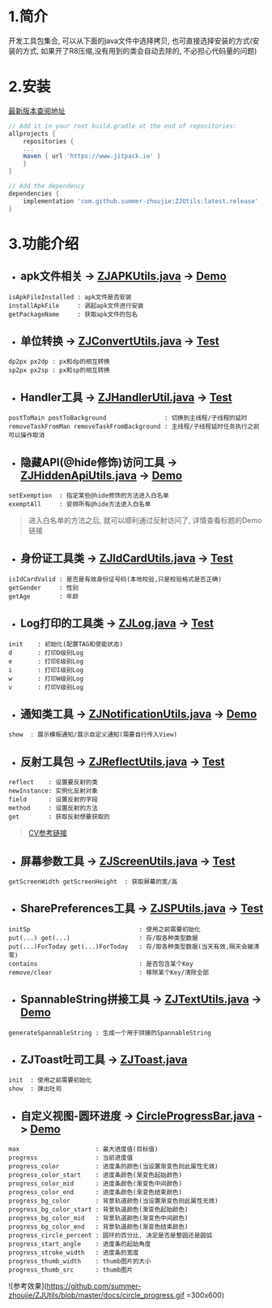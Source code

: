 # 1.简介
开发工具包集合, 可以从下面的java文件中选择拷贝, 也可直接选择安装的方式(安装的方式, 如果开了R8压缩,没有用到的类会自动去除的, 不必担心代码量的问题)

# 2.安装

[最新版本查阅地址](https://www.jitpack.io/#summer-zhoujie/ZJUtils)

```gradle
// Add it in your root build.gradle at the end of repositories:
allprojects {
    repositories {
	...
	maven { url 'https://www.jitpack.io' }
    }
}
```
```gradle
// Add the dependency
dependencies {
    implementation 'com.github.summer-zhoujie:ZJUtils:latest.release'
}
```


# 3.功能介绍

* ## apk文件相关 -> [ZJAPKUtils.java](https://github.com/summer-zhoujie/ZJUtils/blob/master/mylibrary/src/main/java/com/zj/tools/mylibrary/ZJAPKUtils.java) -> [Demo](https://github.com/summer-zhoujie/ZJUtils/blob/master/app/src/main/java/com/zj/tools/zjutils/ZJApkUtilsDemoActivity.java)
```
isApkFileInstalled : apk文件是否安装
installApkFile     : 调起apk文件进行安装
getPackageName     : 获取apk文件的包名
```

* ## 单位转换 -> [ZJConvertUtils.java](https://github.com/summer-zhoujie/ZJUtils/blob/master/mylibrary/src/main/java/com/zj/tools/mylibrary/ZJAPKUtils.java) -> [Test](https://github.com/summer-zhoujie/ZJUtils/blob/master/mylibrary/src/androidTest/java/com/zj/tools/mylibrary/ZJConvertUtilsTest.java)
```
dp2px px2dp : px和dp的相互转换
sp2px px2sp : px和sp的相互转换 
```

* ## Handler工具 -> [ZJHandlerUtil.java](https://github.com/summer-zhoujie/ZJUtils/blob/master/mylibrary/src/main/java/com/zj/tools/mylibrary/ZJHandlerUtil.java) -> [Test](https://github.com/summer-zhoujie/ZJUtils/blob/master/mylibrary/src/androidTest/java/com/zj/tools/mylibrary/ZJHandlerUtilTest.java)
```
postToMain postToBackground                : 切换到主线程/子线程的延时
removeTaskFromMan removeTaskFromBackground : 主线程/子线程延时任务执行之前可以操作取消
```

* ## 隐藏API(@hide修饰)访问工具 -> [ZJHiddenApiUtils.java](https://github.com/summer-zhoujie/ZJUtils/blob/master/mylibrary/src/main/java/com/zj/tools/mylibrary/ZJHiddenApiUtils.java) -> [Demo](https://github.com/summer-zhoujie/ZJUtils/blob/master/app/src/main/java/com/zj/tools/zjutils/ZJHiddenApiUtilsDemoActivity.java)
```
setExemption  : 指定某些@hide修饰的方法进入白名单
exemptAll     : 安排所有@hide方法进入白名单
```
> 进入白名单的方法之后, 就可以顺利通过反射访问了, 详情查看标题的Demo链接

* ## 身份证工具类 -> [ZJIdCardUtils.java](https://github.com/summer-zhoujie/ZJUtils/blob/master/mylibrary/src/main/java/com/zj/tools/mylibrary/ZJIdCardUtils.java) -> [Test](https://github.com/summer-zhoujie/ZJUtils/blob/master/mylibrary/src/androidTest/java/com/zj/tools/mylibrary/ZJIdCardUtilsTest.java)
```
isIdCardValid : 是否是有效身份证号码(本地校验,只是校验格式是否正确)
getGender     : 性别
getAge        : 年龄
```

* ## Log打印的工具类 -> [ZJLog.java](https://github.com/summer-zhoujie/ZJUtils/blob/master/mylibrary/src/main/java/com/zj/tools/mylibrary/ZJLog.java) -> [Test](https://github.com/summer-zhoujie/ZJUtils/blob/master/mylibrary/src/androidTest/java/com/zj/tools/mylibrary/ZJIdCardUtilsTest.java)
```
init    : 初始化(配置TAG和使能状态)
d       : 打印D级别Log
e       : 打印E级别Log
i       : 打印I级别Log
w       : 打印W级别Log
v       : 打印V级别Log
```

* ## 通知类工具 -> [ZJNotificationUtils.java](https://github.com/summer-zhoujie/ZJUtils/blob/master/mylibrary/src/main/java/com/zj/tools/mylibrary/ZJNotificationUtils.java) -> [Demo](https://github.com/summer-zhoujie/ZJUtils/blob/master/app/src/main/java/com/zj/tools/zjutils/ZJNotificationUtilsDemoActivity.java)
```
show  : 展示模板通知/展示自定义通知(需要自行传入View)
```

* ## 反射工具包 -> [ZJReflectUtils.java](https://github.com/summer-zhoujie/ZJUtils/blob/master/mylibrary/src/main/java/com/zj/tools/mylibrary/ZJReflectUtils.java) -> [Test](https://github.com/summer-zhoujie/ZJUtils/blob/master/mylibrary/src/androidTest/java/com/zj/tools/mylibrary/ZJReflectUtilsTest.java)
```
reflect    : 设置要反射的类
newInstance: 实例化反射对象
field      : 设置反射的字段
method     : 设置反射的方法
get        : 获取反射想要获取的
```
> [CV参考链接](https://github.com/Blankj/AndroidUtilCode/blob/master/lib/utilcode/README-CN.md)

* ## 屏幕参数工具 -> [ZJScreenUtils.java](https://github.com/summer-zhoujie/ZJUtils/blob/master/mylibrary/src/main/java/com/zj/tools/mylibrary/ZJScreenUtils.java) -> [Test](https://github.com/summer-zhoujie/ZJUtils/blob/master/mylibrary/src/androidTest/java/com/zj/tools/mylibrary/ZJScreenUtilsTest.java)
```
getScreenWidth getScreenHeight  : 获取屏幕的宽/高
```

* ## SharePreferences工具 -> [ZJSPUtils.java](https://github.com/summer-zhoujie/ZJUtils/blob/master/mylibrary/src/main/java/com/zj/tools/mylibrary/ZJSPUtils.java) -> [Test](https://github.com/summer-zhoujie/ZJUtils/blob/master/mylibrary/src/androidTest/java/com/zj/tools/mylibrary/ZJSPUtilsTest.java)
```
initSp                              : 使用之前需要初始化
put(...) get(...)                   : 存/取各种类型数据
put(...)ForToday get(...)ForToday   : 存/取各种类型数据(当天有效,隔天会被清零)
contains                            : 是否包含某个Key
remove/clear                        : 移除某个Key/清除全部
```

* ## SpannableString拼接工具 -> [ZJTextUtils.java](https://github.com/summer-zhoujie/ZJUtils/blob/master/mylibrary/src/main/java/com/zj/tools/mylibrary/ZJTextUtils.java) -> [Demo](https://github.com/summer-zhoujie/ZJUtils/blob/master/app/src/main/java/com/zj/tools/zjutils/ZJRichTextUtilsDemoActivity.java)
```
generateSpannableString : 生成一个用于拼接的SpannableString
```

* ## ZJToast吐司工具 -> [ZJToast.java](https://github.com/summer-zhoujie/ZJUtils/blob/master/mylibrary/src/main/java/com/zj/tools/mylibrary/ZJToast.java)
```
init  : 使用之前需要初始化
show  : 弹出吐司
```

* ## 自定义视图-圆环进度 -> [CircleProgressBar.java](https://github.com/summer-zhoujie/ZJUtils/blob/master/mylibrary/src/main/java/com/zj/tools/mylibrary/view/CircleProgressBar.java) -> [Demo](https://github.com/summer-zhoujie/ZJUtils/blob/master/app/src/main/java/com/zj/tools/zjutils/CirProgressBarActivity.java)
```
max                     : 最大进度值(目标值)
progress                : 当前进度值
progress_color          : 进度条的颜色(当设置渐变色则此属性无效)
progress_color_start    : 进度条颜色(渐变色起始颜色)
progress_color_mid      : 进度条颜色(渐变色中间颜色)
progress_color_end      : 进度条颜色(渐变色结束颜色)
progress_bg_color       : 背景轨道颜色(当设置渐变色则此属性无效)
progress_bg_color_start : 背景轨道颜色(渐变色起始颜色)
progress_bg_color_mid   : 背景轨道颜色(渐变色中间颜色)
progress_bg_color_end   : 背景轨道颜色(渐变色结束颜色)
progress_circle_percent : 圆环的百分比, 决定是否是整圆还是圆弧
progress_start_angle    : 进度条的起始角度
progress_stroke_width   : 进度条的宽度
progress_thumb_width    : thumb图片的大小
progress_thumb_src      : thumb图片
```
![参考效果](https://github.com/summer-zhoujie/ZJUtils/blob/master/docs/circle_progress.gif =300x600)
